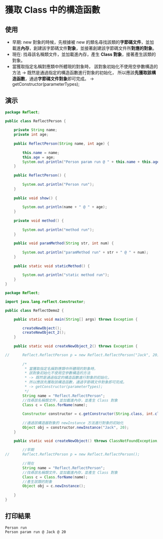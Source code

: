 # 獲取 Class 中的構造函數

## 使用
- 早期: new 對象的時候，先根據被 new 的類名尋找該類的**字節碼文件**，並加載進**內存**，創建該字節碼文件**對象**，並接著創建該字節碼文件所**對應的對象**。
- 現在: 找尋該名稱類文件，並加載進內存，產生 **Class 對象**，接著產生該類的對象。
- 當獲取指定名稱對應類中所體現的對象時，
該對象初始化不使用空參數構造的方法
-> 既然是通過指定的構造函數進行對象的初始化，
所以應該**先獲取該構造函數**，通過**字節碼文件對象**即可完成。
-> getConstructor(parameterTypes);

## 演示
```java
package Reflect;

public class ReflectPerson {
	
	private String name;
	private int age;
	
	public ReflectPerson(String name, int age) {
		
		this.name = name;
		this.age = age;
		System.out.println("Person param run @ " + this.name + this.age);
	}
	
	public ReflectPerson() {
		
		System.out.println("Person run");
	}
	
	public void show() {
		
		System.out.println(name + " @ " + age);
	}
	
	private void method() {
		
		System.out.println("method run");
	}
	
	public void paramMethod(String str, int num) {
		
		System.out.println("paramMethod run" + str + " @ " + num);
	}
	
	public static void staticMethod() {
		
		System.out.println("static method run");
	}
}

package Reflect;

import java.lang.reflect.Constructor;

public class ReflectDemo2 {

	public static void main(String[] args) throws Exception {

		createNewObject();
		createNewObject_2();
	}
	
	public static void createNewObject_2() throws Exception {

//		Reflect.ReflectPerson p = new Reflect.ReflectPerson("Jack", 20);
		
		/*
		 * 當獲取指定名稱對應類中所體現的對象時，
		 * 該對象初始化不使用空參數構造的方法
		 * -> 既然是通過指定的構造函數進行對象的初始化，
		 * 所以應該先獲取該構造函數，通過字節碼文件對象即可完成。
		 * -> getConstructor(parameterTypes);
		 */
		String name = "Reflect.ReflectPerson";
		//找尋該名稱類文件，並加載進內存，並產生 Class 對象
		Class c = Class.forName(name);
		
		Constructor constructor = c.getConstructor(String.class, int.class);
		
		//通過該構造器對象的 newInstance 方法進行對象的初始化
		Object obj = constructor.newInstance("Jack", 20);
	}

	public static void createNewObject() throws ClassNotFoundException, InstantiationException, IllegalAccessException {
		
		//早期 
//		Reflect.ReflectPerson p = new Reflect.ReflectPerson();
		
		//現在
		String name = "Reflect.ReflectPerson";
		//找尋該名稱類文件，並加載進內存，並產生 Class 對象
		Class c = Class.forName(name);
		//產生該類的對象
		Object obj = c.newInstance();
		
	}
}
```
## 打印結果
```
Person run
Person param run @ Jack @ 20
```
